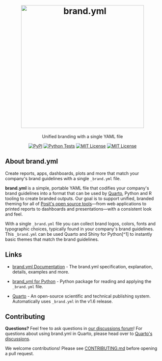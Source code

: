 <div align="center">
<h1><img src="https://github.com/posit-dev/brand-yml/raw/refs/heads/main/docs/logos/wide/brand-yml-wide-color.svg" width="400px" alt="brand.yml" /></h1>

Unified branding with a single YAML file
</div>

<p align="center">
<!-- badges start -->
<a href="https://pypi.org/project/brand-yml/"><img alt="PyPI" src="https://img.shields.io/pypi/v/brand_yml?logo=python&logoColor=white&color=orange"></a>
<a href="https://github.com/posit-dev/brand-yml"><img src="https://github.com/posit-dev/brand-yml/actions/workflows/py-test.yml/badge.svg?branch=main" alt="Python Tests"></a>
<a href="https://choosealicense.com/licenses/mit/"><img src="https://img.shields.io/badge/License-MIT-blue.svg" alt="MIT License"></a>
<a href="https://choosealicense.com/licenses/mit/"><img src="https://img.shields.io/badge/License-MIT-blue.svg" alt="MIT License"></a>
<!-- badges end -->
</p>


## About brand.yml

Create reports, apps, dashboards, plots and more that match your company's brand guidelines with a single `_brand.yml` file.

**brand.yml** is a simple, portable YAML file that codifies your company's brand guidelines into a format that can be used by [Quarto](https://quarto.org), Python and R tooling to create branded outputs.
Our goal is to support unified, branded theming for all of [Posit's open source tools](https://posit.co/products/open-source/)—from web applications to printed reports to dashboards and presentations—with a consistent look and feel.

With a single `_brand.yml` file you can collect brand logos, colors, fonts and typographic choices, typically found in your company's brand guidelines.
This `_brand.yml` can be used Quarto and Shiny for Python[^1] to instantly basic themes that match the brand guidelines.

## Links

- [brand.yml Documentation](https://github.com/posit-dev/brand-yml) - The brand.yml specification, explanation, details, examples and more.

- [brand_yml for Python](https://github.com/posit-dev/brand-yml/pkg/py) - Python package for reading and applying the `_brand.yml` file.

- [Quarto](https://quarto.org) - An open-source scientific and technical publishing system. Automatically uses `_brand.yml` in the v1.6 release.

## Contributing

**Questions?** Feel free to ask questions in [our discussions forum](https://github.com/posit-dev/brand-yml/discussions)! For questions about using brand.yml in Quarto, please head over to [Quarto's discussions](https://github.com/quarto-dev/quarto-cli/discussions).

We welcome contributions! Please see [CONTRIBUTING.md](CONTRIBUTING.md) before opening a pull request.
